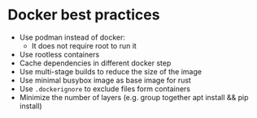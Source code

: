 # Docker best practices

- Use podman instead of docker:
  - It does not require root to run it
- Use rootless containers
- Cache dependencies in different docker step
- Use multi-stage builds to reduce the size of the image
- Use minimal busybox image as base image for rust
- Use `.dockerignore` to exclude files form containers
- Minimize the number of layers (e.g. group together apt install && pip install)

